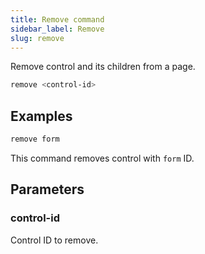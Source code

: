 ```yaml
---
title: Remove command
sidebar_label: Remove
slug: remove
---
```


Remove control and its children from a page.

```bash
remove <control-id>
```

## Examples

```bash
remove form
```

This command removes control with `form` ID.

## Parameters

### control-id

Control ID to remove.
